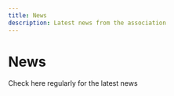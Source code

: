 ```yaml
---
title: News
description: Latest news from the association
---
```


# News

Check here regularly for the latest news